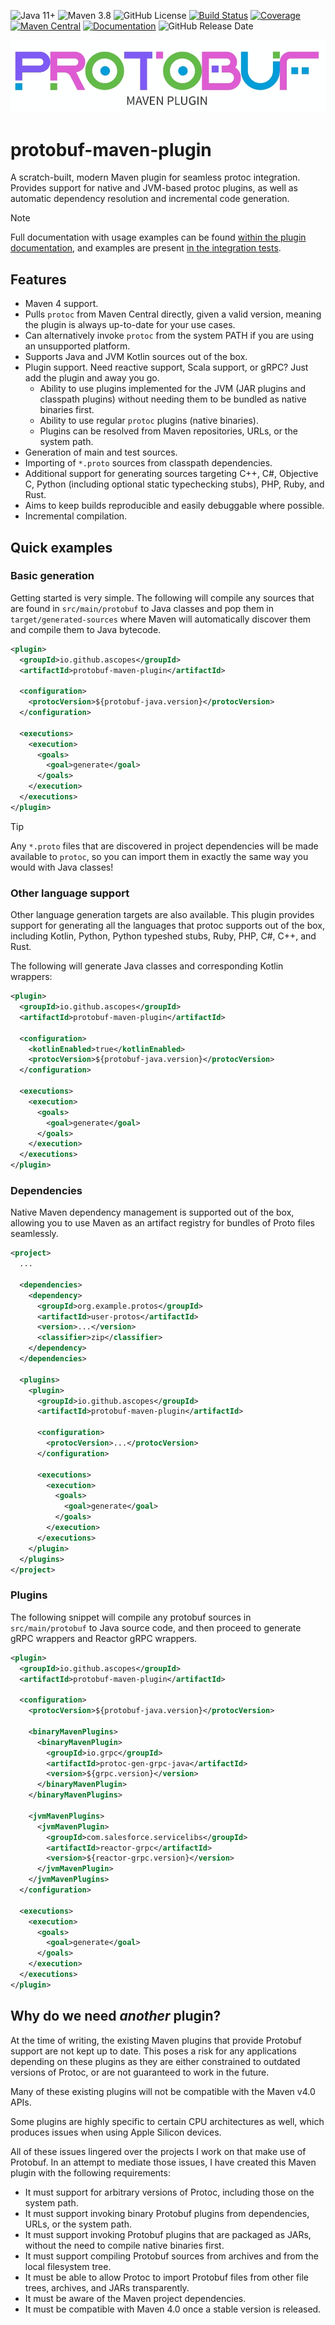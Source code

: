 ![Java 11+](https://img.shields.io/badge/Java-11+-red?logo=openjdk&logoColor=white)
![Maven 3.8](https://img.shields.io/badge/maven-3.8,%204.x-blue?logo=apache-maven)
![GitHub License](https://img.shields.io/github/license/ascopes/protobuf-maven-plugin)
[![Build Status](https://github.com/ascopes/protobuf-maven-plugin/actions/workflows/build.yml/badge.svg?branch=main)](https://github.com/ascopes/protobuf-maven-plugin/actions/workflows/build.yml)
[![Coverage](https://img.shields.io/codecov/c/github/ascopes/protobuf-maven-plugin/main)](https://codecov.io/gh/ascopes/protobuf-maven-plugin)
[![Maven Central](https://img.shields.io/maven-central/v/io.github.ascopes/protobuf-maven-plugin)](https://central.sonatype.com/artifact/io.github.ascopes/protobuf-maven-plugin)
[![Documentation](https://img.shields.io/badge/-documentation-purple?logo=apache-maven)](https://ascopes.github.io/protobuf-maven-plugin)
![GitHub Release Date](https://img.shields.io/github/release-date/ascopes/protobuf-maven-plugin)

![logo](protobuf-maven-plugin/src/site/resources/images/banner.jpg)

# protobuf-maven-plugin

A scratch-built, modern Maven plugin for seamless protoc integration. Provides support for native
and JVM-based protoc plugins, as well as automatic dependency resolution and incremental code
generation.

> [!NOTE]
> Full documentation with usage examples can be found [within the plugin documentation](https://ascopes.github.io/protobuf-maven-plugin),
> and examples are present [in the integration tests](https://github.com/ascopes/protobuf-maven-plugin/tree/main/protobuf-maven-plugin/src/it).

## Features

- Maven 4 support.
- Pulls `protoc` from Maven Central directly, given a valid version, meaning the plugin is always up-to-date for your use cases.
- Can alternatively invoke `protoc` from the system PATH if you are using an unsupported platform.
- Supports Java and JVM Kotlin sources out of the box.
- Plugin support. Need reactive support, Scala support, or gRPC? Just add the plugin and away you go.
  - Ability to use plugins implemented for the JVM (JAR plugins and classpath plugins) without needing them to be bundled as
    native binaries first.
  - Ability to use regular `protoc` plugins (native binaries).
  - Plugins can be resolved from Maven repositories, URLs, or the system path.
- Generation of main and test sources.
- Importing of `*.proto` sources from classpath dependencies.
- Additional support for generating sources targeting C++, C#, Objective C, Python (including optional static typechecking stubs),
  PHP, Ruby, and Rust.
- Aims to keep builds reproducible and easily debuggable where possible.
- Incremental compilation.

## Quick examples

### Basic generation

Getting started is very simple. The following will compile any sources that are found in
`src/main/protobuf` to Java classes and pop them in `target/generated-sources` where Maven
will automatically discover them and compile them to Java bytecode.

```xml
<plugin>
  <groupId>io.github.ascopes</groupId>
  <artifactId>protobuf-maven-plugin</artifactId>

  <configuration>
    <protocVersion>${protobuf-java.version}</protocVersion>
  </configuration>

  <executions>
    <execution>
      <goals>
        <goal>generate</goal>
      </goals>
    </execution>
  </executions>
</plugin>
```

> [!TIP]
> Any `*.proto` files that are discovered in project dependencies will be made available to `protoc`,
> so you can import them in exactly the same way you would with Java classes!

### Other language support

Other language generation targets are also available. This plugin provides support for generating all
the languages that protoc supports out of the box, including Kotlin, Python, Python typeshed stubs,
Ruby, PHP, C#, C++, and Rust.

The following will generate Java classes and corresponding Kotlin wrappers:

```xml
<plugin>
  <groupId>io.github.ascopes</groupId>
  <artifactId>protobuf-maven-plugin</artifactId>

  <configuration>
    <kotlinEnabled>true</kotlinEnabled>
    <protocVersion>${protobuf-java.version}</protocVersion>
  </configuration>

  <executions>
    <execution>
      <goals>
        <goal>generate</goal>
      </goals>
    </execution>
  </executions>
</plugin>
```

### Dependencies

Native Maven dependency management is supported out of the box, allowing you to use Maven as an
artifact registry for bundles of Proto files seamlessly.

```xml
<project>
  ...
  
  <dependencies>
    <dependency>
      <groupId>org.example.protos</groupId>
      <artifactId>user-protos</artifactId>
      <version>...</version>
      <classifier>zip</classifier>
    </dependency>
  </dependencies>
  
  <plugins>
    <plugin>
      <groupId>io.github.ascopes</groupId>
      <artifactId>protobuf-maven-plugin</artifactId>

      <configuration>
        <protocVersion>...</protocVersion>
      </configuration>

      <executions>
        <execution>
          <goals>
            <goal>generate</goal>
          </goals>
        </execution>
      </executions>
    </plugin>
  </plugins>
</project>
```

### Plugins

The following snippet will compile any protobuf sources in `src/main/protobuf` to Java source code,
and then proceed to generate gRPC wrappers and Reactor gRPC wrappers.

```xml
<plugin>
  <groupId>io.github.ascopes</groupId>
  <artifactId>protobuf-maven-plugin</artifactId>

  <configuration>
    <protocVersion>${protobuf-java.version}</protocVersion>

    <binaryMavenPlugins>
      <binaryMavenPlugin>
        <groupId>io.grpc</groupId>
        <artifactId>protoc-gen-grpc-java</artifactId>
        <version>${grpc.version}</version>
      </binaryMavenPlugin>
    </binaryMavenPlugins>

    <jvmMavenPlugins>
      <jvmMavenPlugin>
        <groupId>com.salesforce.servicelibs</groupId>
        <artifactId>reactor-grpc</artifactId>
        <version>${reactor-grpc.version}</version>
      </jvmMavenPlugin>
    </jvmMavenPlugins>
  </configuration>

  <executions>
    <execution>
      <goals>
        <goal>generate</goal>
      </goals>
    </execution>
  </executions>
</plugin>
```

## Why do we need _another_ plugin?

At the time of writing, the existing Maven plugins that provide Protobuf support are not kept up to date. This poses a risk for any applications depending on these plugins as they
are either constrained to outdated versions of Protoc, or are not guaranteed to work in the future.

Many of these existing plugins will not be compatible with the Maven v4.0 APIs.

Some plugins are highly specific to certain CPU architectures as well, which produces issues when using Apple Silicon devices.

All of these issues lingered over the projects I work on that make use of Protobuf. In an attempt to mediate those issues, I have created this Maven
plugin with the following requirements:

- It must support for arbitrary versions of Protoc, including those on the system path.
- It must support invoking binary Protobuf plugins from dependencies, URLs, or the system path.
- It must support invoking Protobuf plugins that are packaged as JARs, without the need to compile native binaries first.
- It must support compiling Protobuf sources from archives and from the local filesystem tree.
- It must be able to allow Protoc to import Protobuf files from other file trees, archives, and JARs transparently.
- It must be aware of the Maven project dependencies.
- It must be compatible with Maven 4.0 once a stable version is released.
